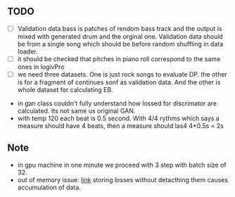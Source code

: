 ## TODO
- [ ] Validation data bass is patches of rendom bass track and the output is mixed with generated drum and the orginal one. Validation data should be from
a single song which should be before random shuffling in data loader.
- [ ] it should be checked that pitches in piano roll correspond to the same ones in logivPro
- [ ] we need three datasets. One is just rock songs to evaluate DP. the other is for a fragment of continues sonf as validation data. And the other is whole dataset for calculating EB.
- in gan class couldn't fully understand how lossed for discrimator are calculated. Its not same us original GAN.
- with temp 120 each beat is 0.5 second. With 4/4 rythms which says a measure should have 4 beats, then a measure should las4 4*0.5s = 2s

## Note
- in gpu machine in one minute we proceed with 3 step with batch size of 32.
- out of memory issue: [link](https://discuss.pytorch.org/t/cpu-ram-usage-increases-inside-each-epoch-and-keeps-increasing-for-all-epochs-oserror-errno-12-cannot-allocate-memory/89682/5)
storing losses without detacthing them causes accumulation of data.
